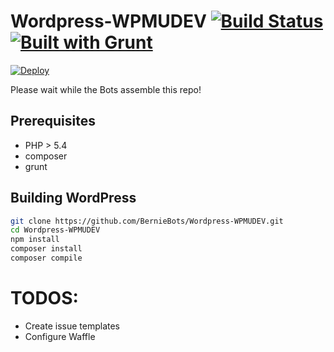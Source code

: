 # Wordpress-WPMUDEV [![Build Status](https://travis-ci.org/BernieBots/WordPress-WPMUDEV.svg?branch=master)](https://travis-ci.org/BernieBots/Wordpress-WPMUDEV)[![Built with Grunt](https://cdn.gruntjs.com/builtwith.png)](http://gruntjs.com/)

[![Deploy](https://www.herokucdn.com/deploy/button.svg)](https://heroku.com/deploy?template=https://github.com/BernieBots/Wordpress-WPMUDEV/tree/master)

Please wait while the Bots assemble this repo!

## Prerequisites

 - PHP > 5.4
 - composer
 - grunt

## Building WordPress
```Bash
git clone https://github.com/BernieBots/Wordpress-WPMUDEV.git
cd Wordpress-WPMUDEV
npm install
composer install
composer compile
```

# TODOS:
   - Create issue templates
   - Configure Waffle